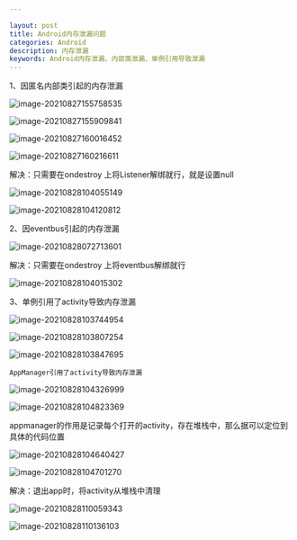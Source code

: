 ```yaml
---

layout: post
title: Android内存泄漏问题
categories: Android
description: 内存泄漏
keywords: Android内存泄漏、内部类泄漏、单例引用导致泄漏
---
```

1、因匿名内部类引起的内存泄漏

![image-20210827155758535](https://raw.githubusercontent.com/BrianCZY/BrianCZY.github.io/master/images/blog/android_memory_leak/image-20210827155758535.png)



![image-20210827155909841](https://raw.githubusercontent.com/BrianCZY/BrianCZY.github.io/master/images/blog/android_memory_leak/image-20210827155909841.png)



![image-20210827160016452](https://raw.githubusercontent.com/BrianCZY/BrianCZY.github.io/master/images/blog/android_memory_leak/image-20210827160016452.png)

![image-20210827160216611](https://raw.githubusercontent.com/BrianCZY/BrianCZY.github.io/master/images/blog/android_memory_leak/image-20210827160216611.png)



解决：只需要在ondestroy 上将Listener解绑就行，就是设置null

![image-20210828104055149](https://raw.githubusercontent.com/BrianCZY/BrianCZY.github.io/master/images/blog/android_memory_leak/image-20210828104055149.png)

![image-20210828104120812](https://raw.githubusercontent.com/BrianCZY/BrianCZY.github.io/master/images/blog/android_memory_leak/image-20210828104120812.png)

2、因eventbus引起的内存泄漏

![image-20210828072713601](https://raw.githubusercontent.com/BrianCZY/BrianCZY.github.io/master/images/blog/android_memory_leak/image-20210828072713601.png)



解决：只需要在ondestroy 上将eventbus解绑就行

![image-20210828104015302](https://raw.githubusercontent.com/BrianCZY/BrianCZY.github.io/master/images/blog/android_memory_leak/image-20210828104015302.png)





3、单例引用了activity导致内存泄漏



![image-20210828103744954](https://raw.githubusercontent.com/BrianCZY/BrianCZY.github.io/master/images/blog/android_memory_leak/image-20210828103744954.png)

![image-20210828103807254](https://raw.githubusercontent.com/BrianCZY/BrianCZY.github.io/master/images/blog/android_memory_leak/image-20210828103807254.png)

![image-20210828103847695](https://raw.githubusercontent.com/BrianCZY/BrianCZY.github.io/master/images/blog/android_memory_leak/image-20210828103847695.png)



```
AppManager引用了activity导致内存泄漏
```

![image-20210828104326999](https://raw.githubusercontent.com/BrianCZY/BrianCZY.github.io/master/images/blog/android_memory_leak/image-20210828104326999.png)

![image-20210828104823369](https://raw.githubusercontent.com/BrianCZY/BrianCZY.github.io/master/images/blog/android_memory_leak/image-20210828104823369.png)

appmanager的作用是记录每个打开的activity，存在堆栈中，那么据可以定位到具体的代码位置



![image-20210828104640427](https://raw.githubusercontent.com/BrianCZY/BrianCZY.github.io/master/images/blog/android_memory_leak/image-20210828104640427.png)

![image-20210828104701270](https://raw.githubusercontent.com/BrianCZY/BrianCZY.github.io/master/images/blog/android_memory_leak/image-20210828104701270.png)

解决：退出app时，将activity从堆栈中清理

![image-20210828110059343](https://raw.githubusercontent.com/BrianCZY/BrianCZY.github.io/master/images/blog/android_memory_leak/image-20210828110059343.png)

![image-20210828110136103](https://raw.githubusercontent.com/BrianCZY/BrianCZY.github.io/master/images/blog/android_memory_leak/image-20210828110136103.png)
